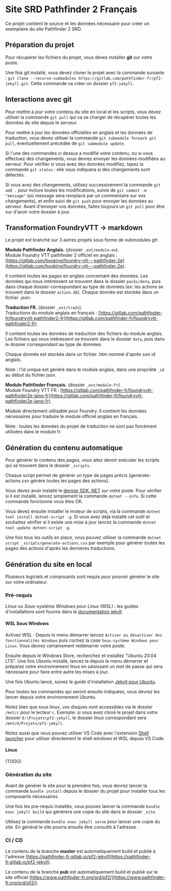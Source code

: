 # Site SRD Pathfinder 2 Français

Ce projet contient le source et les données nécessaire pour créer un exemplaire du site Pathfinder 2 SRD.

## Préparation du projet

Pour récupérer les fichiers du projet, vous devez installer **git** sur votre poste.

Une fois git installé, vous devez cloner le projet avec la commande suivante : `git clone --recurse-submodules https://gitlab.com/pathfinder-fr/pf2-jekyll.git`.
Cette commande va créer un dossier `pf2-jekyll`.

## Interactions avec git

Pour mettre à jour votre contenu du site en local et les scripts, vous devez utiliser la commande `git pull` qui va se charger de récupérer toutes les données du site depuis le serveur.

Pour mettre à jour les données officielles en anglais et les données de traduction, vous devez utiliser la commande `git submodule foreach git pull`, éventuellement précédée de `git submodule update`.

Si l'une des commandes ci dessus a modifié votre contenu, ou si vous effectuez des changements, vous devrez envoyer les données modifiées au serveur.
Pour vérifier si vous avez des données modifiez, tapez la commande `git status` : elle vous indiquera si des changements sont détectés.

Si vous avez des changements, utilisez successivement la commande `git add .` pour inclure toutes les modifications, suivie de `git commit -m "message"` (où message sera remplacé par un commentaire sur vos changements), et enfin suivi de `git push` pour envoyer les données au serveur. Avant d'envoyer vos données, faites toujours un `git pull` pour être sur d'avoir votre dossier à jour.

## Transformation FoundryVTT -> markdown

Le projet est branché sur 3 autres projets sous forme de submodules git:

**Module Pathfinder Anglais.** (dossier `_ext/module-en`).  
Module Foundry VTT pathfinder 2 officiel en anglais : [https://gitlab.com/hooking/foundry-vtt---pathfinder-2e](https://gitlab.com/hooking/foundry-vtt---pathfinder-2e).

Il contient toutes les pages en anglais concernant des données.
Les données qui nous intéressent se trouvent dans le dossier `packs/data`, puis dans chaque dossier correspondant au type de données (ex: les actions se trouvent dans le dossier `action.db`).
Chaque donnée est stockée dans un fichier .json.

**Traduction FR.** (dossier `_ext/trads`).  
Traductions du module anglais en français : [https://gitlab.com/pathfinder-fr/foundryvtt-pathfinder2-fr](https://gitlab.com/pathfinder-fr/foundryvtt-pathfinder2-fr)

Il contient toutes les données de traduction des fichiers du module anglais.
Les fichiers qui nous intéressent se trouvent dans le dossier `data`, puis dans le dossier correspondant au type de données.

Chaque donnée est stockée dans un fichier .htm nommé d'après son id anglais.

Note : l'id unique est généré dans le module anglais, dans une propriété `_id` au début du fichier json.

**Module Pathfinder Français.** (dossier `_ext/module-fr`).  
Module Foundry VTT FR : [https://gitlab.com/pathfinder-fr/foundryvtt-pathfinder2e-lang-fr](https://gitlab.com/pathfinder-fr/foundryvtt-pathfinder2e-lang-fr).

Module directement utilisable pour Foundry.
Il contient les données nécessaires pour traduire le module officiel anglais en français.

Note : toutes les données du projet de traduction ne sont pas forcément utilisées dans le module fr.

## Génération du contenu automatique

Pour générer le contenu des pages, vous allez devoir exécuter les scripts qui se trouvent dans le dossier `_scripts`.

Chaque script permet de générer un type de pages précis (generate-actions.csv génère toutes les pages des actions).

Vous devez avoir installé le [dernier SDK .NET](https://dotnet.microsoft.com/download) sur votre poste.
Pour vérifier si il est installé, lancez simplement la commande `dotnet --info`.
Si cette commande fonctionne vous êtes OK.

Vous devez ensuite installer le moteur de scripts, via la commande `dotnet tool install dotnet-script -g`.
Si vous avez déjà installé cet outil et souhaitez vérifier si il existe une mise à jour lancez la commande `dotnet tool update dotnet-script -g`.

Une fois tous les outils en place, vous pouvez utiliser la commande `dotnet script _scripts/generate-actions.csx` par exemple pour générer toutes les pages des actions d'après les dernières traductions.

## Génération du site en local

Plusieurs logiciels et composants sont requis pour pouvoir générer le site sur votre ordinateur.

### Pré-requis

*Linux* ou *Sous-système Windows pour Linux* (WSL) : les guides d'installations sont fournis dans la [documentation jekyll](https://jekyllrb.com/docs/installation/).

#### WSL Sous Windows

Activez WSL : Depuis le menu démarrer lancez `Activer ou désactiver des fonctionnalités Windows` puis cochez la case `Sous-système Windows pour Linux`.
Vous devrez certainement redémarrer votre poste.

Ensuite depuis le Windows Store, recherchez et installez "Ubuntu 20.04 LTS".
Une fois Ubuntu installé, lancez le depuis le menu démarrer et préparez votre environnement linux en saisissant un mot de passe qui sera nécessaire pour faire entre autre les mises à jour.

Une fois Ubuntu lancé, suivez le guide d'installation [Jekyll pour Ubuntu](https://jekyllrb.com/docs/installation/ubuntu/).

Pour toutes les commandes qui seront ensuite indiquées, vous devrez les lancer depuis votre environnement Ubuntu.

Notez bien que sous linux, vos disques sont accessibles via le dossier `/mnt/c` pour le lecteur `c`. Exemple: si vous avez cloné le projet dans votre dossier `D:\Projets\pf2-jekyll`, le dossier linux correspondant sera `/mnt/d/Projets/pf2-jekyll`.

Notez aussi que vous pouvez utiliser VS Code avec l'extension [Shell launcher](https://marketplace.visualstudio.com/items?itemName=Tyriar.shell-launcher) pour utiliser directement le shell windows et WSL depuis VS Code.

#### Linux

(TODO)

### Génération du site

Avant de générer le site pour la première fois, vous devrez lancer la commande `bundle install` depuis le dossier du projet pour installer tous les composants nécessaires.

Une fois les pre-requis installés, vous pouvez lancer la commande `bundle exec jekyll build` qui génèrera une copie du site dans le dossier `_site`.

Utilisez la commande `bundle exec jekyll serve` pour lancer une copie du site. En général le site pourra ensuite être consulté à l'adresse [](http://127.0.0.1:4000/srd/pf2/).

### CI / CD

Le contenu de la branche **master** est automatiquement build et publié à l'adresse [https://pathfinder-fr.gitlab.io/pf2-jekyll](https://pathfinder-fr.gitlab.io/pf2-jekyll).

Le contenu de la branche **pub** est automatiquement build et publié sur le site officiel [https://www.pathfinder-fr.org/srd/pf2/](https://www.pathfinder-fr.org/srd/pf2/).
